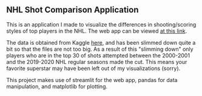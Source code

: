 ## NHL Shot Comparison Application

This is an application I made to visualize the differences in shooting/scoring styles of top players in the NHL.
The web app can be viewed [at this link](https://nhl-shot-comparison.herokuapp.com/).

The data is obtained from Kaggle [here](https://www.kaggle.com/datasets/martinellis/nhl-game-data), and has been slimmed down quite a bit 
so that the files are not too big. As a result of this "slimming down" only players who are in the top 30 of shots attempted 
between the 2000-2001 and the 2019-2020 NHL regular seasons made the cut. This means your favorite superstar may have been left out 
of my visualizations (sorry).

This project makes use of streamlit for the web app, pandas for data manipulation, and matplotlib for plotting.